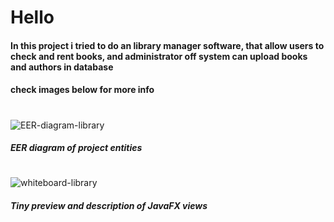 # Hello
#### In this project i tried to do an library manager software, that allow users to check and rent books, and administrator off system can upload books and authors in database
#### check images below for more info
#
#
#
![EER-diagram-library](https://user-images.githubusercontent.com/107148431/186926635-7422ea71-6af1-4af9-b401-6a4b896f8375.png)
##### EER diagram of project entities
#
#
#
![whiteboard-library](https://user-images.githubusercontent.com/107148431/186926766-89816a25-71b5-4ce7-ab25-0b3c107c06a3.png)
##### Tiny preview and description of JavaFX views 



